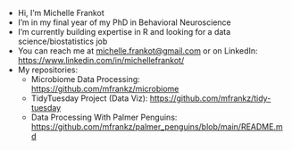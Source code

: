 - Hi, I’m Michelle Frankot
- I’m in my final year of my PhD in Behavioral Neuroscience 
- I’m currently building expertise in R and looking for a data science/biostatistics job
- You can reach me at michelle.frankot@gmail.com or on LinkedIn: https://www.linkedin.com/in/michellefrankot/
- My repositories: 
  - Microbiome Data Processing: https://github.com/mfrankz/microbiome
  - TidyTuesday Project (Data Viz): https://github.com/mfrankz/tidy-tuesday
  - Data Processing With Palmer Penguins: https://github.com/mfrankz/palmer_penguins/blob/main/README.md

<!---
mfrankz/mfrankz is a ✨ special ✨ repository because its `README.md` (this file) appears on your GitHub profile.
You can click the Preview link to take a look at your changes.
--->

